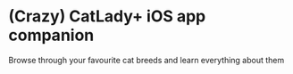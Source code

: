 # (Crazy) CatLady+ iOS app companion
Browse through your favourite cat breeds and learn everything about them

